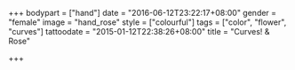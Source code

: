+++
bodypart = ["hand"]
date = "2016-06-12T23:22:17+08:00"
gender = "female"
image = "hand_rose"
style = ["colourful"]
tags = ["color", "flower", "curves"]
tattoodate = "2015-01-12T22:38:26+08:00"
title = "Curves! & Rose"

+++

